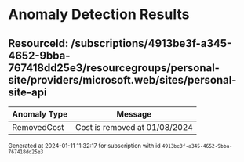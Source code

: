 # Anomaly Detection Results

## ResourceId: /subscriptions/4913be3f-a345-4652-9bba-767418dd25e3/resourcegroups/personal-site/providers/microsoft.web/sites/personal-site-api

| Anomaly Type | Message |
|---|---|
|RemovedCost| Cost is removed at 01/08/2024|


<sup>Generated at 2024-01-11 11:32:17 for subscription with id `4913be3f-a345-4652-9bba-767418dd25e3`</sup>

